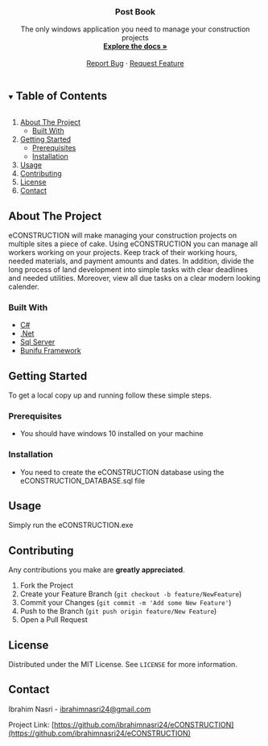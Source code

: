 <!-- PROJECT LOGO -->
<br />
<p align="center">

  <h3 align="center">Post Book</h3>

  <p align="center">
    The only windows application you need to manage your construction projects
    <br />
    <a href="https://github.com/ibrahimnasri24/eCONSTRUCTION"><strong>Explore the docs »</strong></a>
    <br />
    <br />
    <a href="https://github.com/ibrahimnasri24/eCONSTRUCTION/issues">Report Bug</a>
    ·
    <a href="https://github.com/ibrahimnasri24/eCONSTRUCTION/issues">Request Feature</a>
  </p>
</p>

<!-- TABLE OF CONTENTS -->
<details open="open">
  <summary><h2 style="display: inline-block">Table of Contents</h2></summary>
  <ol>
    <li>
      <a href="#about-the-project">About The Project</a>
      <ul>
        <li><a href="#built-with">Built With</a></li>
      </ul>
    </li>
    <li>
      <a href="#getting-started">Getting Started</a>
      <ul>
        <li><a href="#prerequisites">Prerequisites</a></li>
        <li><a href="#installation">Installation</a></li>
      </ul>
    </li>
    <li><a href="#usage">Usage</a></li>
    <li><a href="#contributing">Contributing</a></li>
    <li><a href="#license">License</a></li>
    <li><a href="#contact">Contact</a></li>
  </ol>
</details>

<!-- ABOUT THE PROJECT -->

## About The Project

<!-- [![Product Name Screen Shot][product-screenshot]](https://example.com) -->

eCONSTRUCTION will make managing your construction projects on multiple sites a piece of cake. Using eCONSTRUCTION you can manage all workers working on your projects. Keep track of their working hours, needed materials, and payment amounts and dates.
In addition, divide the long process of land development into simple tasks with clear deadlines and needed utilities. Moreover, view all due tasks on a clear modern looking calender.

### Built With

- [C#](https://docs.microsoft.com/en-us/dotnet/csharp/)
- [.Net](https://dotnet.microsoft.com/)
- [Sql Server](https://www.microsoft.com/en-us/sql-server)
- [Bunifu Framework](https://bunifuframework.com/)

<!-- GETTING STARTED -->

## Getting Started

To get a local copy up and running follow these simple steps.

### Prerequisites

- You should have windows 10 installed on your machine

### Installation

- You need to create the eCONSTRUCTION database using the eCONSTRUCTION_DATABASE.sql file

<!-- USAGE EXAMPLES -->

## Usage

Simply run the eCONSTRUCTION.exe

<!-- CONTRIBUTING -->

## Contributing

Any contributions you make are **greatly appreciated**.

1. Fork the Project
2. Create your Feature Branch (`git checkout -b feature/NewFeature`)
3. Commit your Changes (`git commit -m 'Add some New Feature'`)
4. Push to the Branch (`git push origin feature/New Feature`)
5. Open a Pull Request

<!-- LICENSE -->

## License

Distributed under the MIT License. See `LICENSE` for more information.

<!-- CONTACT -->

## Contact

Ibrahim Nasri - ibrahimnasri24@gmail.com

Project Link: [https://github.com/ibrahimnasri24/eCONSTRUCTION](https://github.com/ibrahimnasri24/eCONSTRUCTION)

<!-- MARKDOWN LINKS & IMAGES -->
<!-- https://www.markdownguide.org/basic-syntax/#reference-style-links -->

[contributors-shield]: https://img.shields.io/github/contributors/github_username/repo.svg?style=for-the-badge
[contributors-url]: https://github.com/github_username/repo_name/graphs/contributors
[forks-shield]: https://img.shields.io/github/forks/github_username/repo.svg?style=for-the-badge
[forks-url]: https://github.com/github_username/repo_name/network/members
[stars-shield]: https://img.shields.io/github/stars/github_username/repo.svg?style=for-the-badge
[stars-url]: https://github.com/github_username/repo_name/stargazers
[issues-shield]: https://img.shields.io/github/issues/github_username/repo.svg?style=for-the-badge
[issues-url]: https://github.com/github_username/repo_name/issues
[license-shield]: https://img.shields.io/github/license/github_username/repo.svg?style=for-the-badge
[license-url]: https://github.com/github_username/repo_name/blob/master/LICENSE.txt
[linkedin-shield]: https://img.shields.io/badge/-LinkedIn-black.svg?style=for-the-badge&logo=linkedin&colorB=555
[linkedin-url]: https://linkedin.com/in/github_username
